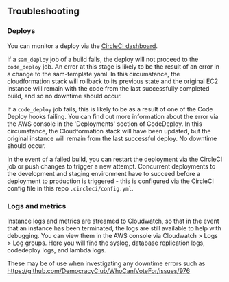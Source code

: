 ## Troubleshooting

### Deploys

You can monitor a deploy via the [CircleCI dashboard](https://app.circleci.com/pipelines/github/DemocracyClub/WhoCanIVoteFor). 

If a `sam_deploy` job of a build fails, the deploy will not proceed to the `code_deploy` job. An error at this stage is likely to be the result of an error in a change to the sam-template.yaml. In this circumstance, the cloudformation stack will rollback to its previous state and the original EC2 instance will remain with the code from the last successfully completed build, and so no downtime should occur.

If a `code_deploy` job fails, this is likely to be as a result of one of the Code Deploy hooks failing. You can find out more information about the error via the AWS console in the 'Deployments' section of CodeDeploy. In this circumstance, the Cloudformation stack will have been updated, but the original instance will remain from the last successful deploy. No downtime should occur.

In the event of a failed build, you can restart the deployment via the CircleCI job or push changes to trigger a new attempt. Concurrent deployments to the development and staging environment have to succeed before a deployment to production is triggered - this is configured via the CircleCI config file in this repo `.circleci/config.yml`.


### Logs and metrics

Instance logs and metrics are streamed to Cloudwatch, so that in the event that an instance has been terminated, the logs are still available to help with debugging. You can view them in the AWS console via Cloudwatch > Logs > Log groups. Here you will find the syslog, database replication logs, codedeploy logs, and lambda logs.

These may be of use when investigating any downtime errors such as https://github.com/DemocracyClub/WhoCanIVoteFor/issues/976